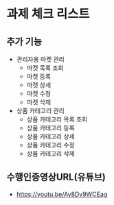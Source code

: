 # 과제 체크 리스트

## 추가 기능

- 관리자용 마켓 관리
  - 마켓 목록 조회
  - 마켓 등록
  - 마켓 상세
  - 마켓 수정
  - 마켓 삭제   
- 상품 카테고리 관리
  - 상품 카테고리 목록 조회
  - 상품 카테고리 등록
  - 상품 카테고리 상세
  - 상품 카테고리 수정
  - 상품 카테고리 삭제

## 수행인증영상URL(유튜브)

- https://youtu.be/Ay8Dv9WCEag
